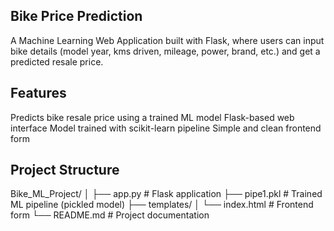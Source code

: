 ## Bike Price Prediction
A Machine Learning Web Application built with Flask, where users can input bike details (model year, kms driven, mileage, power, brand, etc.) and get a predicted resale price.
## Features
Predicts bike resale price using a trained ML model
Flask-based web interface
Model trained with scikit-learn pipeline
Simple and clean frontend form
## Project Structure
Bike_ML_Project/
│
├── app.py                 # Flask application
├── pipe1.pkl              # Trained ML pipeline (pickled model)
├── templates/
│   └── index.html         # Frontend form
└── README.md              # Project documentation
